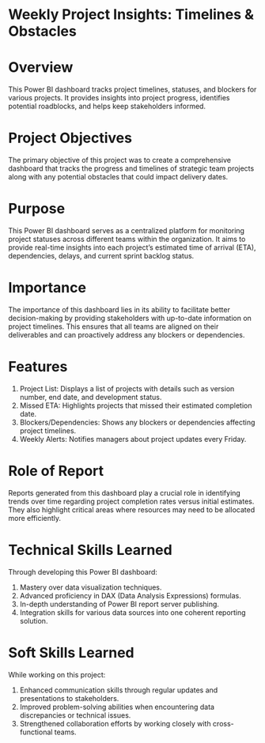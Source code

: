 # Weekly Project Insights: Timelines & Obstacles
# Overview
This Power BI dashboard tracks project timelines, statuses, and blockers for various projects. It provides insights into project progress, identifies potential roadblocks, and helps keep stakeholders informed.

# Project Objectives
The primary objective of this project was to create a comprehensive dashboard that tracks the progress and timelines of strategic team projects along with any potential obstacles that could impact delivery dates.

# Purpose
This Power BI dashboard serves as a centralized platform for monitoring project statuses across different teams within the organization. It aims to provide real-time insights into each project’s estimated time of arrival (ETA), dependencies, delays, and current sprint backlog status.

# Importance
The importance of this dashboard lies in its ability to facilitate better decision-making by providing stakeholders with up-to-date information on project timelines. This ensures that all teams are aligned on their deliverables and can proactively address any blockers or dependencies.

# Features
1. Project List: Displays a list of projects with details such as version number, end date, and development status.
2. Missed ETA: Highlights projects that missed their estimated completion date.
3. Blockers/Dependencies: Shows any blockers or dependencies affecting project timelines.
4. Weekly Alerts: Notifies managers about project updates every Friday.

# Role of Report
Reports generated from this dashboard play a crucial role in identifying trends over time regarding project completion rates versus initial estimates. They also highlight critical areas where resources may need to be allocated more efficiently.

# Technical Skills Learned
Through developing this Power BI dashboard:
1. Mastery over data visualization techniques.
2. Advanced proficiency in DAX (Data Analysis Expressions) formulas.
3. In-depth understanding of Power BI report server publishing.
4. Integration skills for various data sources into one coherent reporting solution.

# Soft Skills Learned
While working on this project:
1. Enhanced communication skills through regular updates and presentations to stakeholders.
2. Improved problem-solving abilities when encountering data discrepancies or technical issues.
3. Strengthened collaboration efforts by working closely with cross-functional teams.
